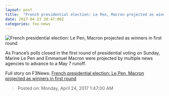 ```yaml
---
layout: post
title:  "French presidential election: Le Pen, Macron projected as winners in first round"
date: 2017-04-23 20:47:00Z
categories: fox-news
---
```


![French presidential election: Le Pen, Macron projected as winners in first round](http://a57.foxnews.com/media2.foxnews.com/BrightCove/694940094001/2017/04/21/876/493/694940094001_5406875818001_5406874815001-vs.jpg?ve=1&tl=1)

As France’s polls closed in the first round of presidential voting on Sunday, Marine Le Pen and Emmanuel Macron were projected by multiple news agencies to advance to a May 7 runoff.


Full story on F3News: [French presidential election: Le Pen, Macron projected as winners in first round](http://www.f3nws.com/n/Edu4EH)

> Posted on: Monday, April 24, 2017 1:47:00 AM
